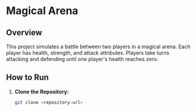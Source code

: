 # Magical Arena

## Overview

This project simulates a battle between two players in a magical arena. Each player has health, strength, and attack attributes. Players take turns attacking and defending until one player's health reaches zero.

## How to Run

1. **Clone the Repository:**
   ```sh
   git clone <repository-url>
